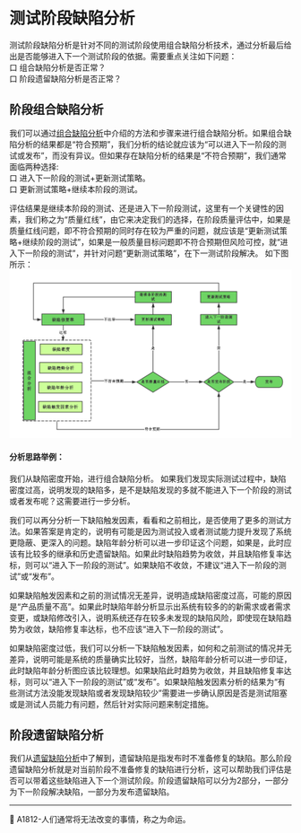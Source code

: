 # 测试阶段缺陷分析

测试阶段缺陷分析是针对不同的测试阶段使用组合缺陷分析技术，通过分析最后给出是否能够进入下一个测试阶段的依据。需要重点关注如下问题：</br>
口  组合缺陷分析是否正常？ </br>
口  阶段遗留缺陷分析是否正常？ </br>


## 阶段组合缺陷分析

我们可以通过[组合缺陷分析](books/缺陷分析技术-组合缺陷分析.md)中介绍的方法和步骤来进行组合缺陷分析。如果组合缺陷分析的结果都是“符合预期”，我们分析的结论就应该为“可以进入下一阶段的测试或发布”，而没有异议。但如果存在缺陷分析的结果是“不符合预期”，我们通常面临两种选择: </br>
口  进入下一阶段的测试+更新测试策略。 </br>
口  更新测试策略+继续本阶段的测试。 </br>

评估结果是继续本阶段的测试、还是进入下一阶段测试，这里有一个关键性的因素，我们称之为“质量红线”，由它来决定我们的选择，在阶段质量评估中，如果是质量红线问题，即不符合预期的同时存在较为严重的问题，就应该是“更新测试策略+继续阶段的测试”，如果是一般质量目标问题即不符合预期但风险可控，就“进入下一阶段的测试”，并针对问题“更新测试策略”，在下一测试阶段解决。
如下图所示：
![](../resFiles/r2/质量评估结果.jpg)

#### 分析思路举例：
我们从缺陷密度开始，进行组合缺陷分析。 如果我们发现实际测试过程中，缺陷密度过高，说明发现的缺陷多，是不是缺陷发现的多就不能进入下一个阶段的测试或者发布呢？这需要进行一步分析。 </br>

我们可以再分分析一下缺陷触发因素，看看和之前相比，是否使用了更多的测试方法。如果答案是肯定的，说明有可能是因为测试投入或者测试能力提升发现了系统更隐蔽、更深入的问题。缺陷年龄分析可以进一步印证这个问题，如果是，此时应该有比较多的继承和历史遗留缺陷。如果此时缺陷趋势为收敛，并且缺陷修复率达标，则可以“进入下一阶段的测试”。如果缺陷不收敛，不建议“进入下一阶段的测试”或“发布”。 </br>

如果缺陷触发因素和之前的测试情况无差异，说明造成缺陷密度过高，可能的原因是“产品质量不高”。如果此时缺陷年龄分析显示出系统有较多的的新需求或者需求变更，或缺陷修改引入，说明系统还存在较多未发现的缺陷风险，即使现在缺陷趋势为收敛，缺陷修复率达标，也不应该“进入下一阶段的测试”。 </br>

如果缺陷密度过低，我们可以分析一下缺陷触发因素，如何和之前测试的情况并无差异，说明可能是系统的质量确实比较好，当然，缺陷年龄分析可以进一步印证，此时缺陷年龄分析图应该比较理想。如果缺陷此时趋势为收敛，并且缺陷修复率达标，则可以“进入下一阶段的测试”或“发布”。如果缺陷触发因素分析的结果为“有些测试方法没能发现缺陷或者发现缺陷较少”需要进一步确认原因是否是测试阻塞或是测试人员能力有问题，然后针对实际问题来制定措施。

## 阶段遗留缺陷分析

我们从[遗留缺陷分析](books/2缺陷分析技术-缺陷分析策略-遗留缺陷分析.md)中了解到，遗留缺陷是指发布时不准备修复的缺陷。那么阶段遗留缺陷分析就是对当前阶段不准备修复的缺陷进行分析，这可以帮助我们评估是否可以带着这些缺陷进入下一个测试阶段。阶段遗留缺陷可以分为2部分，一部分为下一阶段解决缺陷，一部分为发布遗留缺陷。



* * *
:bell: A1812-人们通常将无法改变的事情，称之为命运。
